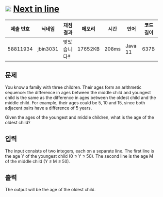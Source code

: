 # <img width="20px"  src="https://d2gd6pc034wcta.cloudfront.net/tier/2.svg" class="solvedac-tier"> [Next in line](https://www.acmicpc.net/problem/6749) 

| 제출 번호 | 닉네임 | 채점 결과 | 메모리 | 시간 | 언어 | 코드 길이 |
|---|---|---|---|---|---|---|
|58811934|jbin3031|맞았습니다!! |17652KB|208ms|Java 11|637B|

## 문제
<p>You know a family with three children. Their ages form an arithmetic sequence: the difference in ages between the middle child and youngest child is the same as the difference in ages between the oldest child and the middle child. For example, their ages could be 5, 10 and 15, since both adjacent pairs have a difference of 5 years.</p>

<p>Given the ages of the youngest and middle children, what is the age of the oldest child?</p>

## 입력
<p>The input consists of two integers, each on a separate line. The first line is the age Y of the youngest child (0 ≤ Y ≤ 50). The second line is the age M of the middle child (Y ≤ M ≤ 50).</p>

## 출력
<p>The output will be the age of the oldest child.</p>

